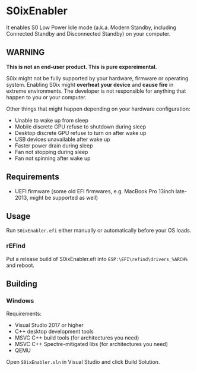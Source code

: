 # S0ixEnabler

It enables S0 Low Power Idle mode (a.k.a. Modern Standby, including Connected Standby and Disconnected Standby) on your computer. 

## WARNING

**This is not an end-user product. This is pure expereimental.**

S0ix might not be fully supported by your hardware, firmware or operating system. Enabling S0ix might **overheat your device** and **cause fire** in extreme environments. The developer is not responsible for anything that happen to you or your computer.

Other things that might happen depending on your hardware configuration:

* Unable to wake up from sleep
* Mobile discrete GPU refuse to shutdown during sleep
* Desktop discrete GPU refuse to turn on after wake up
* USB devices unavailable after wake up
* Faster power drain during sleep
* Fan not stopping during sleep
* Fan not spinning after wake up

## Requirements

* UEFI firmware (some old EFI firmwares, e.g. MacBook Pro 13inch late-2013, might be supported as well)

## Usage

Run `S0ixEnabler.efi` either manually or automatically before your OS loads.

### rEFInd

Put a release build of S0ixEnabler.efi into `ESP:\EFI\refind\drivers_%ARCH%` and reboot.

## Building

### Windows

Requirements:

* Visual Studio 2017 or higher
* C++ desktop development tools
* MSVC C++ build tools (for architectures you need)
* MSVC C++ Spectre-mitigated libs (for architectures you need)
* QEMU

Open `S0ixEnabler.sln` in Visual Studio and click Build Solution. 